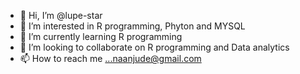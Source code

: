 - 👋 Hi, I’m @lupe-star
- 👀 I’m interested in R programming, Phyton and MYSQL
- 🌱 I’m currently learning R programming 
- 💞️ I’m looking to collaborate on R programming and Data analytics 
- 📫 How to reach me ...naanjude@gmail.com

<!---
lupe-star/lupe-star is a ✨ special ✨ repository because its `README.md` (this file) appears on your GitHub profile.
You can click the Preview link to take a look at your changes.
--->

